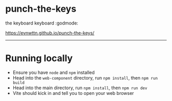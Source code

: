 # punch-the-keys
the keyboard keyboard :godmode:

https://evnwttn.github.io/punch-the-keys/

---

# Running locally

- Ensure you have `node` and `npm` installed
- Head into the `web-component` directory, run `npm install`, then `npm run build`
- Head into the main directory, run `npm install`, then `npm run dev`
- Vite should kick in and tell you to open your web browser
